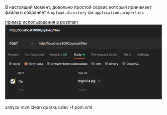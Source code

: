 В настоящий момент, довольно простой сервис который принимает файлы и сохраняет в `upload.directory` см `application.properties`


пример использования в postman 
![](/Postman_example.png)


запуск mvn clean quarkus:dev -f pom.xml

